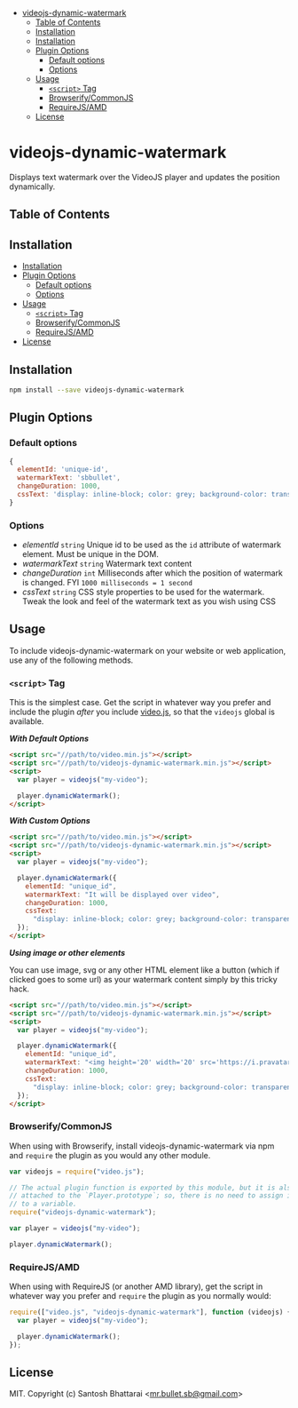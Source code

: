 <!-- START doctoc generated TOC please keep comment here to allow auto update -->
<!-- DON'T EDIT THIS SECTION, INSTEAD RE-RUN doctoc TO UPDATE -->


- [videojs-dynamic-watermark](#videojs-dynamic-watermark)
  - [Table of Contents](#table-of-contents)
  - [Installation](#installation)
  - [Installation](#installation-1)
  - [Plugin Options](#plugin-options)
    - [Default options](#default-options)
    - [Options](#options)
  - [Usage](#usage)
    - [`<script>` Tag](#script-tag)
    - [Browserify/CommonJS](#browserifycommonjs)
    - [RequireJS/AMD](#requirejsamd)
  - [License](#license)

<!-- END doctoc generated TOC please keep comment here to allow auto update -->

# videojs-dynamic-watermark

Displays text watermark over the VideoJS player and updates the position dynamically.

## Table of Contents

## Installation

- [Installation](#installation)
- [Plugin Options](#plugin-options)
  - [Default options](#default-options)
  - [Options](#options)
- [Usage](#usage)
  - [`<script>` Tag](#script-tag)
  - [Browserify/CommonJS](#browserifycommonjs)
  - [RequireJS/AMD](#requirejsamd)
- [License](#license)

## Installation

```sh
npm install --save videojs-dynamic-watermark
```

## Plugin Options

### Default options

```js
{
  elementId: 'unique-id',
  watermarkText: 'sbbullet',
  changeDuration: 1000,
  cssText: 'display: inline-block; color: grey; background-color: transparent; font-size: 1rem; z-index: 9999; position: absolute; @media only screen and (max-width: 992px){font-size: 0.8rem;}'
}

```

### Options

- _elementId_ `string` Unique id to be used as the `id` attribute of watermark element. Must be unique in the DOM.
- _watermarkText_ `string` Watermark text content
- _changeDuration_ `int` Milliseconds after which the position of watermark is changed. FYI `1000 milliseconds = 1 second`
- _cssText_ `string` CSS style properties to be used for the watermark. Tweak the look and feel of the watermark text as you wish using CSS

## Usage

To include videojs-dynamic-watermark on your website or web application, use any of the following methods.

### `<script>` Tag

This is the simplest case. Get the script in whatever way you prefer and include the plugin _after_ you include [video.js][videojs], so that the `videojs` global is available.

**_With Default Options_**

```html
<script src="//path/to/video.min.js"></script>
<script src="//path/to/videojs-dynamic-watermark.min.js"></script>
<script>
  var player = videojs("my-video");

  player.dynamicWatermark();
</script>
```

**_With Custom Options_**

```html
<script src="//path/to/video.min.js"></script>
<script src="//path/to/videojs-dynamic-watermark.min.js"></script>
<script>
  var player = videojs("my-video");

  player.dynamicWatermark({
    elementId: "unique_id",
    watermarkText: "It will be displayed over video",
    changeDuration: 1000,
    cssText:
      "display: inline-block; color: grey; background-color: transparent; font-size: 1rem; z-index: 9999; position: absolute; @media only screen and (max-width: 992px){font-size: 0.8rem;}",
  });
</script>
```

**_Using image or other elements_**

You can use image, svg or any other HTML element like a button (which if clicked goes to some url) as your watermark content simply by this tricky hack.

```html
<script src="//path/to/video.min.js"></script>
<script src="//path/to/videojs-dynamic-watermark.min.js"></script>
<script>
  var player = videojs("my-video");

  player.dynamicWatermark({
    elementId: "unique_id",
    watermarkText: "<img height='20' width='20' src='https://i.pravatar.cc' />",
    changeDuration: 1000,
    cssText:
      "display: inline-block; color: grey; background-color: transparent; font-size: 1rem; z-index: 9999; position: absolute; @media only screen and (max-width: 992px){font-size: 0.8rem;}",
  });
</script>
```


### Browserify/CommonJS

When using with Browserify, install videojs-dynamic-watermark via npm and `require` the plugin as you would any other module.

```js
var videojs = require("video.js");

// The actual plugin function is exported by this module, but it is also
// attached to the `Player.prototype`; so, there is no need to assign it
// to a variable.
require("videojs-dynamic-watermark");

var player = videojs("my-video");

player.dynamicWatermark();
```

### RequireJS/AMD

When using with RequireJS (or another AMD library), get the script in whatever way you prefer and `require` the plugin as you normally would:

```js
require(["video.js", "videojs-dynamic-watermark"], function (videojs) {
  var player = videojs("my-video");

  player.dynamicWatermark();
});
```

## License

MIT. Copyright (c) Santosh Bhattarai &lt;mr.bullet.sb@gmail.com&gt;

[videojs]: http://videojs.com/
